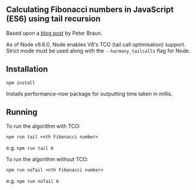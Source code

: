 ## Calculating Fibonacci numbers in JavaScript (ES6) using tail recursion

Based upon a [blog post](https://peter-braun.org/de/2012/06/fibonacci-numbers-in-scala/) by Peter Braun.

As of Node v6.6.0, Node enables V8's TCO (tail call optimisation) support.  Strict mode must be used along with the ```--harmony_tailcalls``` flag for Node.

## Installation
```npm install```

Installs performance-now package for outputting time taken in millis.

## Running
To run the algorithm with TCO:

```npm run tail <nth Fibonacci number>```

e.g. ```npm run tail 6```


To run the algorithm without TCO:

```npm run noTail <nth Fibonacci number>```

e.g. ```npm run noTail 6```